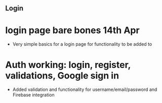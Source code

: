 ## Login

# login page bare bones 14th Apr

- Very simple basics for a login page for functionality to be added to

# Auth working: login, register, validations, Google sign in

- Added validation and functionality for username/email/password and Firebase integration
